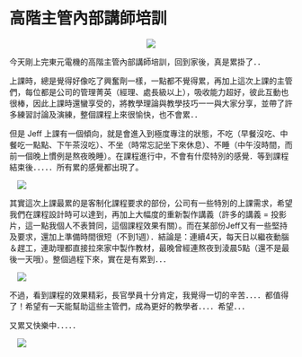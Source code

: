 # 高階主管內部講師培訓 

<div style="clear: both; text-align: center;"><a href="http://3.bp.blogspot.com/-LyWP5yDkWuU/VhPr_-XL2_I/AAAAAAAAMuM/jmUOjWwTU_0/s1600/teco-teach3.jpg" style="margin-left: 1em; margin-right: 1em;"><img border="0" src="http://3.bp.blogspot.com/-LyWP5yDkWuU/VhPr_-XL2_I/AAAAAAAAMuM/jmUOjWwTU_0/s1600/teco-teach3.jpg"/></a></div>
<p></p>
<div style="clear: both; text-align: center;"></div>
<p>今天剛上完東元電機的高階主管內部講師培訓，回到家後，真是累掛了．．</p>
<p>上課時，總是覺得好像吃了興奮劑一樣，一點都不覺得累，再加上這次上課的主管們，每位都是公司的管理菁英（經理、處長級以上），吸收能力超好，彼此互動也很棒，因此上課時還蠻享受的，將教學理論與教學技巧一一與大家分享，並帶了許多練習討論及演練，整個課程上來很愉快，也不會累．．<a name="more"></a></p>
<p>但是 Jeff 上課有一個傾向，就是會進入到極度專注的狀態，不吃（早餐沒吃、中餐吃一點點、下午茶沒吃）、不坐（時常忘記坐下來休息）、不睡（中午沒時間，而前一個晚上慣例是熬夜晚睡）。在課程進行中，不會有什麼特別的感覺．等到課程結束後．．．．．所有累的感覺都出現了。</p>
<p><a href="http://3.bp.blogspot.com/-LDqNHCZykac/VhPr_wPyzqI/AAAAAAAAMuQ/Lhol46P7QA8/s1600/teco-teach5.jpg" style="margin-left: 1em; margin-right: 1em; text-align: center;"><img border="0" src="http://3.bp.blogspot.com/-LDqNHCZykac/VhPr_wPyzqI/AAAAAAAAMuQ/Lhol46P7QA8/s1600/teco-teach5.jpg"/></a></p>
<p>其實這次上課最累的是客制化課程要求的部份，公司有一些特別的上課需求，希望我們在課程設計時可以達到，再加上大幅度的重新製作講義（許多的講義 = 投影片，這一點我個人不表贊同，這個課程效果有關）。而在某部份Jeff又有一些堅持及要求，還加上準備時間很短（不到1週）．結論是：連續4天，每天日以繼夜動腦＆趕工，連助理都直接拉來家中製作教材，最晚曾經連熬夜到淩晨5點（還不是最後一天哦）。整個過程下來，實在是有累到．．．</p>
<p><a href="http://1.bp.blogspot.com/-lwjXBI8J6sI/VhPsAV6sl5I/AAAAAAAAMuU/i7rDSAxn9OU/s1600/teco-teach6.jpg" style="margin-left: 1em; margin-right: 1em; text-align: center;"><img border="0" src="http://1.bp.blogspot.com/-lwjXBI8J6sI/VhPsAV6sl5I/AAAAAAAAMuU/i7rDSAxn9OU/s1600/teco-teach6.jpg"/></a></p>
<p>不過，看到課程的效果精彩，長官學員十分肯定，我覺得一切的辛苦．．．．都值得了！希望有一天能幫助這些主管們，成為更好的教學者．．．．希望．．．</p>
<p>又累又快樂中．．．．．</p>
<p><a href="http://1.bp.blogspot.com/-fGeW7qBeUzg/VhPr__1eo0I/AAAAAAAAMuI/mHbxZItlmG8/s1600/teco-teach4.jpg" style="margin-left: 1em; margin-right: 1em; text-align: center;"><img border="0" src="http://1.bp.blogspot.com/-fGeW7qBeUzg/VhPr__1eo0I/AAAAAAAAMuI/mHbxZItlmG8/s1600/teco-teach4.jpg"/></a></p>